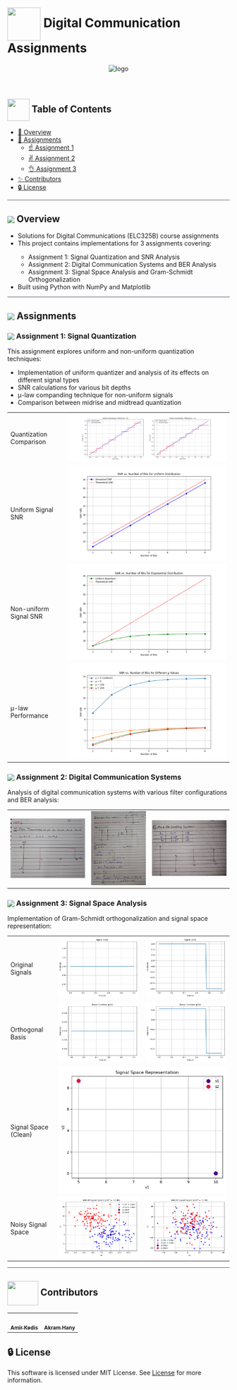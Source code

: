 # <img align=center width=75px height=75px src="https://media0.giphy.com/media/v1.Y2lkPTc5MGI3NjExdmg0cjNoZ3hiZzdzZTBidm1menpvaThyaTV1MzZwMDloMXZ1NnliNiZlcD12MV9pbnRlcm5hbF9naWZfYnlfaWQmY3Q9cw/aotWWaGrXuNuo/giphy.gif"> Digital Communication Assignments

<div align="center">
   <img align="center" height=300px src="https://media4.giphy.com/media/v1.Y2lkPTc5MGI3NjExYWJubDkxNmlvbGo3OTV3aHVkampzMThrdWxoZ3F3dGJsbHFrYW1xaiZlcD12MV9pbnRlcm5hbF9naWZfYnlfaWQmY3Q9Zw/KdrSWXS2JovQjS17fq/giphy.gif" alt="logo">
</div>

<p align="center"> 
    <br> 
</p>

## <img align= center width=50px height=50px src="https://media2.giphy.com/media/v1.Y2lkPTc5MGI3NjExYnlhMXV1cG50emFsNXQydXEyZ3h2Y2N6bDF5Z2lmdm45MGl5MGZ6cSZlcD12MV9pbnRlcm5hbF9naWZfYnlfaWQmY3Q9cw/cjExA4kq4KVFtkMLUH/giphy.gif"> Table of Contents


- <a href ="#about"> 📙 Overview</a>
- <a href ="#assignments"> 📝 Assignments</a>
  - <a href ="#assignment1"> ☝️ Assignment 1</a>
  - <a href ="#assignment2"> ✌️ Assignment 2</a>
  - <a href ="#assignment3"> 👌 Assignment 3</a>
- <a href ="#contributors"> ✨ Contributors</a>
- <a href ="#license"> 🔒 License</a>

<hr style="background-color: #4b4c60"></hr>

<a id = "about"></a>

## <img align="center" height =50px src="https://user-images.githubusercontent.com/71986226/154076110-1233d7a8-92c2-4d79-82c1-30e278aa518a.gif"> Overview

<ul> 
<li>Solutions for Digital Communications (ELC325B) course assignments</li>
<li>This project contains implementations for 3 assignments covering:</li>
<ul>
<li>Assignment 1: Signal Quantization and SNR Analysis</li>
<li>Assignment 2: Digital Communication Systems and BER Analysis</li>
<li>Assignment 3: Signal Space Analysis and Gram-Schmidt Orthogonalization</li>
</ul>
<li>Built using Python with NumPy and Matplotlib</li>
</ul>

<hr style="background-color: #4b4c60"></hr>

<a id ="assignments"></a>

## <img align= "center" width=50px src="https://media4.giphy.com/media/xN3IbsXsm1pOtGOkx2/giphy.gif?cid=ecf05e47lnbd6mvq1joc1wjqtdh7aonlxeiin9t26d7qgrh1&ep=v1_stickers_search&rid=giphy.gif&ct=s"> Assignments 

<a id = "assignment1"></a>

### <img align= "center" width=60px src="https://media0.giphy.com/media/ksNc3DpgrXoVbfm55o/giphy.gif?cid=ecf05e47xx37ikbgcba0srqvlw511mrn6z2g65a20hc3tn00&ep=v1_stickers_search&rid=giphy.gif&ct=s"> Assignment 1: Signal Quantization

This assignment explores uniform and non-uniform quantization techniques:

- Implementation of uniform quantizer and analysis of its effects on different signal types
- SNR calculations for various bit depths
- μ-law companding technique for non-uniform signals
- Comparison between midrise and midtread quantization

<table>
<tr>
<td>Quantization Comparison</td>
<td><img src="assignment-1/Graphs/quantization_comparison.png"></td>
</tr>
<tr>
<td>Uniform Signal SNR</td>
<td><img src="assignment-1/Graphs/uniform_snr.png"></td>
</tr>
<tr>
<td>Non-uniform Signal SNR</td>
<td><img src="assignment-1/Graphs/nonuniform_snr.png"></td>
</tr>
<tr>
<td>μ-law Performance</td>
<td><img src="assignment-1/Graphs/mu_law_comparison.png"></td>
</tr>
</table>

<a id = "assignment2"></a>

### <img align= "center" width=60px src="https://media2.giphy.com/media/3o3IJrFTTV6Vf8Mfgy/giphy.gif?cid=ecf05e471k7i9700r3t25juhe42xfdkg4qzmfd6wdgoupt6v&ep=v1_stickers_search&rid=giphy.gif&ct=s"> Assignment 2: Digital Communication Systems

Analysis of digital communication systems with various filter configurations and BER analysis:

<div align="center">
<table>
<tr>
<td><img src="assignment-2/part1/part1-a.jpeg"></td>
<td><img src="assignment-2/part1/part1-b1.jpeg"></td>
<td><img src="assignment-2/part1/part1-c.jpeg"></td>
</tr>
</table>
</div>

<a id = "assignment3"></a>

### <img align= "center" width=60px src="https://media1.giphy.com/media/v1.Y2lkPTc5MGI3NjExM3dxeHRrZGUzZW9kZzB2aDVjZjlqaG04OTFucm9oZDA5azBlODYxYyZlcD12MV9pbnRlcm5hbF9naWZfYnlfaWQmY3Q9cw/Lrge8fr6HFydZqahbw/giphy.gif"> Assignment 3: Signal Space Analysis

Implementation of Gram-Schmidt orthogonalization and signal space representation:

<table>
<tr>
<td>Original Signals</td>
<td><img src="assignment-3/signal_s1.png"></td>
<td><img src="assignment-3/signal_s2.png"></td>
</tr>
<tr>
<td>Orthogonal Basis</td>
<td><img src="assignment-3/basis_phi1.png"></td>
<td><img src="assignment-3/basis_phi2.png"></td>
</tr>
<tr>
<td>Signal Space (Clean)</td>
<td colspan="2"><img src="assignment-3/signal_space_clean.png"></td>
</tr>
<tr>
<td>Noisy Signal Space</td>
<td><img src="assignment-3/noisy_signal_space_10dB.png"></td>
<td><img src="assignment-3/noisy_signal_space_-5dB.png"></td>
</tr>
</table>

<hr style="background-color: #4b4c60"></hr>

<a id ="contributors"></a>

## <img align="center" width=70px height=55px src="https://media0.giphy.com/media/Xy702eMOiGGPzk4Zkd/giphy.gif?cid=ecf05e475vmf48k83bvzye3w2m2xl03iyem3tkuw2krpkb7k&rid=giphy.gif&ct=s"> Contributors

<table>
  <tr>
    <td align="center">
      <a href="https://github.com/amir-kedis"><img src="https://avatars.githubusercontent.com/amir-kedis" width="150px;" alt=""/><br />
      <sub><b>Amir Kedis</b></sub></a><br />
    </td>
    <td align="center">
      <a href="https://github.com/akramhany"><img src="https://avatars.githubusercontent.com/akramhany" width="150px;" alt=""/><br />
      <sub><b>Akram Hany</b></sub></a><br />
    </td>
  </tr>
</table>

## 🔒 License 

This software is licensed under MIT License. See [License](LICENSE) for more information.